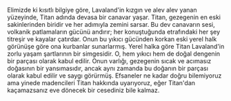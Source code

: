 Elimizde ki kısıtlı bilgiye göre, Lavaland'in kızgın ve alev alev yanan yüzeyinde, Titan adında devasa bir canavar yaşar. Titan, gezegenin en eski sakinlerinden biridir ve her adımıyla zemini sarsar.
Bu dev canavarın sesi, volkanik patlamaların gücünü andırır; her konuştuğunda etrafındaki her şey titreşir ve kayalar çatırdar. Onun bu yıkıcı gücünden korkan eski yerel halk görünüşe göre ona kurbanlar sunarlarmış.
Yerel halka göre Titan Lavaland'in zorlu yaşam şartlarının bir simgesidir. O, hem yıkıcı hem de doğal dengenin bir parçası olarak kabul edilir. Onun varlığı, gezegenin sıcak ve acımasız doğasının bir yansımasıdır, 
ancak aynı zamanda bu doğanın bir parçası olarak kabul edilir ve saygı görürmüş. Efsaneler ne kadar doğru bilemiyoruz ama yinede madencileri Titan hakkında uyarıyoruz, eğer Titan'dan kaçamazsanız eve dönecek bir cesediniz bile kalmaz.
